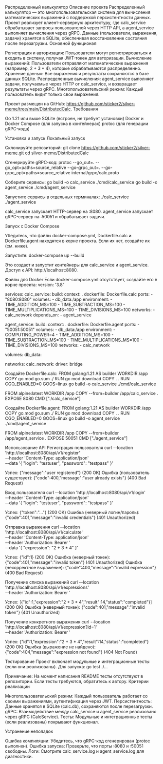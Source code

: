 Распределенный калькулятор
Описание проекта
Распределенный калькулятор — это многопользовательская система для вычисления математических выражений с поддержкой персистентности данных. Проект реализует клиент-серверную архитектуру, где calc_service обрабатывает запросы пользователей через HTTP API, а agent_service выполняет вычисления через gRPC. Данные (пользователи, выражения, задачи) хранятся в SQLite, обеспечивая восстановление состояния после перезагрузки.
Основной функционал

Регистрация и авторизация: Пользователи могут регистрироваться и входить в систему, получая JWT-токен для авторизации.
Вычисление выражений: Пользователи отправляют математические выражения (например, 2 + 3 * 4), которые обрабатываются распределенно.
Хранение данных: Все выражения и результаты сохраняются в базе данных SQLite.
Распределенные вычисления: agent_service выполняет задачи, получаемые через HTTP от calc_service, и возвращает результаты через gRPC.
Многопользовательский режим: Каждый пользователь видит только свои выражения.

Проект размещен на GitHub: https://github.com/sticker2/silver-meme/tree/main/DistributedCalc.
Требования

Go 1.21 или выше
SQLite (встроен, не требует установки)
Docker и Docker Compose (для запуска в контейнерах)
protoc (для генерации gRPC-кода)

Установка и запуск
Локальный запуск

Склонируйте репозиторий:
git clone https://github.com/sticker2/silver-meme.git
cd silver-meme/DistributedCalc


Сгенерируйте gRPC-код:
protoc --go_out=. --go_opt=paths=source_relative --go-grpc_out=. --go-grpc_opt=paths=source_relative internal/grpc/calc.proto


Соберите сервисы:
go build -o calc_service ./cmd/calc_service
go build -o agent_service ./cmd/agent_service


Запустите сервисы в отдельных терминалах:
./calc_service
./agent_service


calc_service запускает HTTP-сервер на :8080.
agent_service запускает gRPC-сервер на :50051 и обрабатывает задачи.



Запуск с Docker Compose

Убедитесь, что файлы docker-compose.yml, Dockerfile.calc и Dockerfile.agent находятся в корне проекта. Если их нет, создайте их (см. ниже).

Запустите:
docker-compose up --build

Это создаст и запустит контейнеры для calc_service и agent_service. Доступ к API: http://localhost:8080.


Файлы для Docker
Если docker-compose.yml отсутствует, создайте его в корне проекта:
version: '3.8'

services:
  calc_service:
    build:
      context: .
      dockerfile: Dockerfile.calc
    ports:
      - "8080:8080"
    volumes:
      - db_data:/app
    environment:
      - TIME_ADDITION_MS=100
      - TIME_SUBTRACTION_MS=100
      - TIME_MULTIPLICATIONS_MS=100
      - TIME_DIVISIONS_MS=100
    networks:
      - calc_network
    depends_on:
      - agent_service

  agent_service:
    build:
      context: .
      dockerfile: Dockerfile.agent
    ports:
      - "50051:50051"
    volumes:
      - db_data:/app
    environment:
      - COMPUTING_POWER=4
      - TIME_ADDITION_MS=100
      - TIME_SUBTRACTION_MS=100
      - TIME_MULTIPLICATIONS_MS=100
      - TIME_DIVISIONS_MS=100
    networks:
      - calc_network

volumes:
  db_data:

networks:
  calc_network:
    driver: bridge

Создайте Dockerfile.calc:
FROM golang:1.21 AS builder
WORKDIR /app
COPY go.mod go.sum ./
RUN go mod download
COPY . .
RUN CGO_ENABLED=0 GOOS=linux go build -o calc_service ./cmd/calc_service

FROM alpine:latest
WORKDIR /app
COPY --from=builder /app/calc_service .
EXPOSE 8080
CMD ["./calc_service"]

Создайте Dockerfile.agent:
FROM golang:1.21 AS builder
WORKDIR /app
COPY go.mod go.sum ./
RUN go mod download
COPY . .
RUN CGO_ENABLED=0 GOOS=linux go build -o agent_service ./cmd/agent_service

FROM alpine:latest
WORKDIR /app
COPY --from=builder /app/agent_service .
EXPOSE 50051
CMD ["./agent_service"]

Использование API
Регистрация пользователя
curl --location 'http://localhost:8080/api/v1/register' \
--header 'Content-Type: application/json' \
--data '{
  "login": "testuser",
  "password": "testpass"
}'


Успех: {"message":"user registered"} (200 OK)
Ошибка (пользователь существует): {"code":400,"message":"user already exists"} (400 Bad Request)

Вход пользователя
curl --location 'http://localhost:8080/api/v1/login' \
--header 'Content-Type: application/json' \
--data '{
  "login": "testuser",
  "password": "testpass"
}'


Успех: {"token":"..."} (200 OK)
Ошибка (неверный логин/пароль): {"code":401,"message":"invalid credentials"} (401 Unauthorized)

Отправка выражения
curl --location 'http://localhost:8080/api/v1/calculate' \
--header 'Content-Type: application/json' \
--header 'Authorization: Bearer <your-jwt-token>' \
--data '{
  "expression": "2 + 3 * 4"
}'


Успех: {"id":1} (200 OK)
Ошибка (неверный токен): {"code":401,"message":"invalid token"} (401 Unauthorized)
Ошибка (некорректное выражение): {"code":400,"message":"invalid expression"} (400 Bad Request)

Получение списка выражений
curl --location 'http://localhost:8080/api/v1/expressions' \
--header 'Authorization: Bearer <your-jwt-token>'


Успех: [{"id":1,"expression":"2 + 3 * 4","result":14,"status":"completed"}] (200 OK)
Ошибка (неверный токен): {"code":401,"message":"invalid token"} (401 Unauthorized)

Получение конкретного выражения
curl --location 'http://localhost:8080/api/v1/expression?id=1' \
--header 'Authorization: Bearer <your-jwt-token>'


Успех: {"id":1,"expression":"2 + 3 * 4","result":14,"status":"completed"} (200 OK)
Ошибка (выражение не найдено): {"code":404,"message":"expression not found"} (404 Not Found)

Тестирование
Проект включает модульные и интеграционные тесты (если они реализованы). Для запуска:
go test ./...

Примечание: На момент написания README тесты отсутствуют в репозитории. Если тесты требуются, обратитесь к автору.
Критерии реализации

Многопользовательский режим: Каждый пользователь работает со своими выражениями, аутентификация через JWT.
Персистентность: Данные хранятся в SQLite (calc.db), сохраняются после перезагрузки.
gRPC: Взаимодействие между calc_service и agent_service реализовано через gRPC (CalcService).
Тесты: Модульные и интеграционные тесты (если реализованы) покрывают функционал.

Устранение неполадок

Ошибка компиляции: Убедитесь, что gRPC-код сгенерирован (protoc выполнен).
Ошибка запуска: Проверьте, что порты :8080 и :50051 свободны.
Логи: Смотрите calc_service.log и agent_service.log для диагностики.
